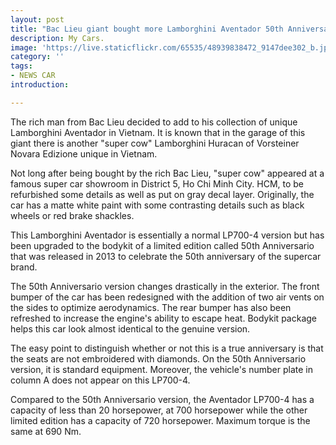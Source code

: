 ```yaml
---
layout: post
title: "Bac Lieu giant bought more Lamborghini Aventador 50th Anniversario unique in Vietnam"
description: My Cars.
image: 'https://live.staticflickr.com/65535/48939838472_9147dee302_b.jpg'
category: ''
tags:
- NEWS CAR
introduction:

---
```

The rich man from Bac Lieu decided to add to his collection of unique Lamborghini Aventador in Vietnam. It is known that in the garage of this giant there is another "super cow" Lamborghini Huracan of Vorsteiner Novara Edizione unique in Vietnam.

Not long after being bought by the rich Bac Lieu, "super cow" appeared at a famous super car showroom in District 5, Ho Chi Minh City. HCM, to be refurbished some details as well as put on gray decal layer. Originally, the car has a matte white paint with some contrasting details such as black wheels or red brake shackles.

This Lamborghini Aventador is essentially a normal LP700-4 version but has been upgraded to the bodykit of a limited edition called 50th Anniversario that was released in 2013 to celebrate the 50th anniversary of the supercar brand.

The 50th Anniversario version changes drastically in the exterior. The front bumper of the car has been redesigned with the addition of two air vents on the sides to optimize aerodynamics. The rear bumper has also been refreshed to increase the engine's ability to escape heat. Bodykit package helps this car look almost identical to the genuine version.

The easy point to distinguish whether or not this is a true anniversary is that the seats are not embroidered with diamonds. On the 50th Anniversario version, it is standard equipment. Moreover, the vehicle's number plate in column A does not appear on this LP700-4.

Compared to the 50th Anniversario version, the Aventador LP700-4 has a capacity of less than 20 horsepower, at 700 horsepower while the other limited edition has a capacity of 720 horsepower. Maximum torque is the same at 690 Nm.
